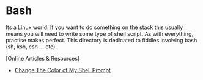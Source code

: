 Bash
=====

Its a Linux world. If you want to do something on the stack this usually means you will need to write
some type of shell script.  As with everything, practise makes perfect. This directory is
dedicated to fiddles involving bash (sh, ksh, csh ... etc).

[Online Articles & Resources]

* [Change The Color of My Shell Prompt](http://www.cyberciti.biz/faq/bash-shell-change-the-color-of-my-shell-prompt-under-linux-or-unix/)








